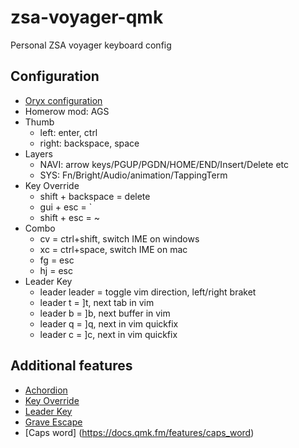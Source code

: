 # zsa-voyager-qmk

Personal ZSA voyager keyboard config

## Configuration
* [Oryx configuration](https://configure.zsa.io/voyager/layouts/LNQG6/latest)
* Homerow mod: AGS
* Thumb
    * left: enter, ctrl
    * right: backspace, space
* Layers
    * NAVI: arrow keys/PGUP/PGDN/HOME/END/Insert/Delete etc
    * SYS: Fn/Bright/Audio/animation/TappingTerm
* Key Override
    * shift + backspace = delete
    * gui + esc = \`
    * shift + esc = ~
* Combo
    * cv = ctrl+shift, switch IME on windows
    * xc = ctrl+space, switch IME on mac
    * fg = esc
    * hj = esc
* Leader Key
    * leader leader = toggle vim direction, left/right braket
    * leader t = ]t, next tab in vim
    * leader b = ]b, next buffer in vim
    * leader q = ]q, next in vim quickfix
    * leader c = ]c, next in vim quickfix

## Additional features
* [Achordion](https://getreuer.info/posts/keyboards/achordion/index.html)
* [Key Override](https://docs.qmk.fm/#/feature_key_overrides)
* [Leader Key](https://docs.qmk.fm/features/leader_key)
* [Grave Escape](https://docs.qmk.fm/features/grave_esc)
* [Caps word] (https://docs.qmk.fm/features/caps_word)
